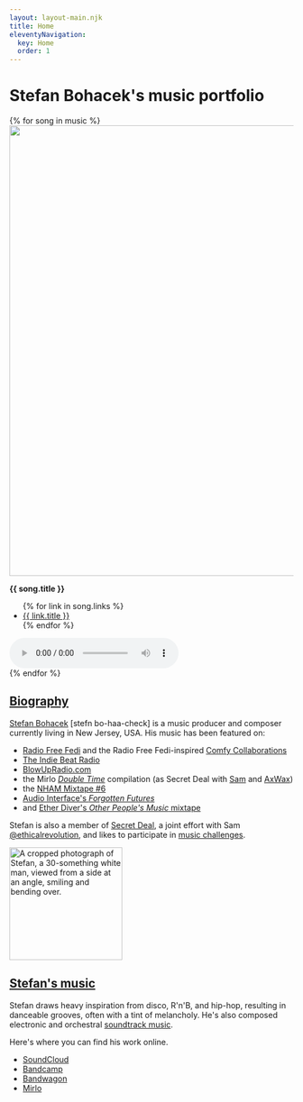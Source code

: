 ```yaml
---
layout: layout-main.njk
title: Home
eleventyNavigation:
  key: Home
  order: 1
---
```


<h1 class="text-center mt-4 mb-5">Stefan Bohacek's music portfolio</h1>

<div class="container-fluid my-5">
  <div class="row my-5">
  {% for song in music %}<div class="col-12 col-md-6 col-lg-6 col-xl-3 position-relative">
    <div class="container-fluid ps-0">
    <div class="bg-body-tertiary px-4 py-2 my-2 rounded-5">
        <div class="row mt-3">
          <div class="col-6">
            <a href="{{ song.links[0].url }}" class="text-body">
              <img
                loading="lazy"
                width="800"
                height="800"
                class="cover-art img-fluid w-100"
                src="/assets/covers/{{ song.id }}.png"
              {% if song.cover_art_description %}alt="{{ song.cover_art_description }}"{% else %}alt="Album cover" role="presentation"{% endif %}
              >
            </a>
          </div>
          <div class="col-6 ps-0">
            <p>
              <strong>{{ song.title }}</strong>
            </p>
            <ul class="mt-3 ps-4">
              {% for link in song.links %}<li>
                <a class="fs-9 text-body" href="{{ link.url }}">{{ link.title }}</a>
              </li>{% endfor %}
            </ul>
          </div>
        </div>
        <div class="position-absolutex bottom-0 mt-3">
          <audio data-matomo-title="{{ song.title }}" controls class="w-100 mt-4">
            <source src="/assets/audio/{{ song.id }}.mp3" />
          </audio>
        </div>
      </div>
    </div>
  </div>{% endfor %}
</div>

<div class="container my-3">

<h2 id="biography" class="fs-1 mb-5 text-body"><a href="#biography">Biography</a></h2>

[Stefan Bohacek](https://stefanbohacek.com/) <span class="text-muted">[stefn bo-haa-check]</span> is a music producer and composer currently living in New Jersey, USA. His music has been featured on:

<ul class="column-list ps-4">
  <li><a href="https://radiofreefedi.net/">Radio Free Fedi</a> and the Radio Free Fedi-inspired <a href="https://nham.co.uk/2025/03/comfy-collaborations-album-review/">Comfy Collaborations</a></li>
  <li><a href="https://theindiebeat.fm/">The Indie Beat Radio</a></li>
  <li><a href="https://blowupradio.com/den/2025/020325.html">BlowUpRadio.com</a></li>
  <li>the Mirlo <a href="https://mirlo.space/team/release/double-time"><em>Double Time</em></a> compilation (as Secret Deal with <a href="https://climatejustice.social/@ethicalrevolution">Sam</a> and <a href="https://chaos.social/@axwax">AxWax</a>)</li>
  <li>the <a href="https://nham.co.uk/2024/11/november-heralds-audio-masters-nham-mixtape-6/">NHAM Mixtape #6</a></li>
  <li><a href="https://www.audiointerface.org/shows/forgotten-futures/20241201/">Audio Interface&#39;s <em>Forgotten Futures</em></a></li>
  <li>and <a href="https://www.etherdiver.com/2024/05/17/opm-four-flavors-of-electronic-and-one-weird-trip/">Ether Diver&#39;s <em>Other People&#39;s Music</em> mixtape </a></li>
</ul>

Stefan is also a member of [Secret Deal](https://secretde.al/), a joint effort with Sam [@ethicalrevolution](https://climatejustice.social/@ethicalrevolution), and likes to participate in [music challenges](https://stefanbohacek.com/tag/music-challenges-and-contests/).

<div class="text-center my-5">
  <a href="/assets/photos/stefan-on-a-boat-2019.jpg">
    <img src="/assets/photos/stefan-on-a-boat-2019.jpg" title="Stefan on a boat" alt="A cropped photograph of Stefan, a 30-something white man, viewed from a side at an angle, smiling and bending over." class="img-fluid img-thumbnail mx-auto" width="200" height="200">
  </a>
</div>

<h2 id="music" class="fs-1 my-5 text-body"><a href="#music">Stefan's music</a></h2>

Stefan draws heavy inspiration from disco, R'n'B, and hip-hop, resulting in danceable grooves, often with a tint of melancholy. He's also composed electronic and orchestral [soundtrack music](https://soundcloud.com/stefanbohacek/sets/orchestral-cinematic-instrumental).

Here's where you can find his work online.

- [SoundCloud](https://soundcloud.com/stefanbohacek)
- [Bandcamp](https://stefanbohacek.bandcamp.com/)
- [Bandwagon](https://bandwagon.fm/@stefanbohacek)
- [Mirlo](https://mirlo.space/stefan)

</div>
